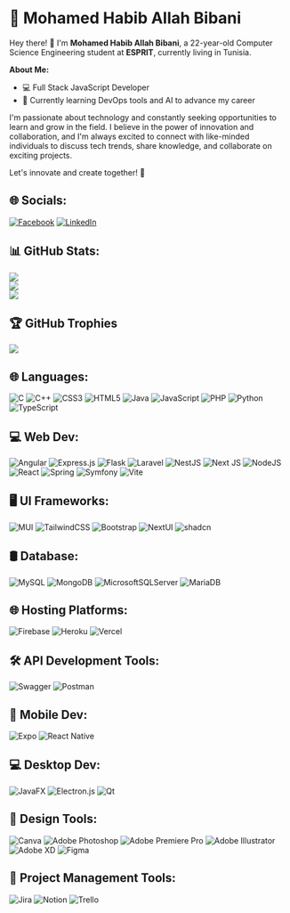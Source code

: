 # 💫 Mohamed Habib Allah Bibani

Hey there! 👋 I'm **Mohamed Habib Allah Bibani**, a 22-year-old Computer Science Engineering student at **ESPRIT**, currently living in Tunisia.

**About Me:**
- 💻 Full Stack JavaScript Developer
- 🌱 Currently learning DevOps tools and AI to advance my career

I'm passionate about technology and constantly seeking opportunities to learn and grow in the field. I believe in the power of innovation and collaboration, and I'm always excited to connect with like-minded individuals to discuss tech trends, share knowledge, and collaborate on exciting projects.

Let's innovate and create together! 🚀

## 🌐 Socials:
[![Facebook](https://img.shields.io/badge/Facebook-%231877F2.svg?logo=Facebook&logoColor=white)](https://facebook.com/mohamed.habib.allah.bibani) [![LinkedIn](https://img.shields.io/badge/LinkedIn-%230077B5.svg?logo=linkedin&logoColor=white)](https://linkedin.com/in/mohamed-habib-allah-bibani-08b966230) 
## 📊 GitHub Stats:
![](https://github-readme-stats.vercel.app/api?username=GitHackerz&theme=dark&hide_border=true&include_all_commits=true&count_private=true)<br/>
![](https://github-readme-streak-stats.herokuapp.com/?user=GitHackerz&theme=dark&hide_border=true)<br/>
![](https://github-readme-stats.vercel.app/api/top-langs/?username=GitHackerz&theme=dark&hide_border=true&include_all_commits=true&count_private=true&layout=compact)

## 🏆 GitHub Trophies
![](https://github-profile-trophy.vercel.app/?username=GitHackerz&theme=radical&no-frame=false&no-bg=true&margin-w=4)


## 🌐 Languages:
![C](https://img.shields.io/badge/c-%2300599C.svg?style=for-the-badge&logo=c&logoColor=white) 
![C++](https://img.shields.io/badge/c++-%2300599C.svg?style=for-the-badge&logo=c%2B%2B&logoColor=white) 
![CSS3](https://img.shields.io/badge/css3-%231572B6.svg?style=for-the-badge&logo=css3&logoColor=white) 
![HTML5](https://img.shields.io/badge/html5-%23E34F26.svg?style=for-the-badge&logo=html5&logoColor=white) 
![Java](https://img.shields.io/badge/java-%23ED8B00.svg?style=for-the-badge&logo=openjdk&logoColor=white) 
![JavaScript](https://img.shields.io/badge/javascript-%23323330.svg?style=for-the-badge&logo=javascript&logoColor=%23F7DF1E) 
![PHP](https://img.shields.io/badge/php-%23777BB4.svg?style=for-the-badge&logo=php&logoColor=white) 
![Python](https://img.shields.io/badge/python-3670A0?style=for-the-badge&logo=python&logoColor=ffdd54) 
![TypeScript](https://img.shields.io/badge/typescript-%23007ACC.svg?style=for-the-badge&logo=typescript&logoColor=white) 

## 💻 Web Dev:
![Angular](https://img.shields.io/badge/angular-%23DD0031.svg?style=for-the-badge&logo=angular&logoColor=white) 
![Express.js](https://img.shields.io/badge/express.js-%23404d59.svg?style=for-the-badge&logo=express&logoColor=%2361DAFB) 
![Flask](https://img.shields.io/badge/flask-%23000.svg?style=for-the-badge&logo=flask&logoColor=white) 
![Laravel](https://img.shields.io/badge/laravel-%23FF2D20.svg?style=for-the-badge&logo=laravel&logoColor=white) 
![NestJS](https://img.shields.io/badge/nestjs-%23E0234E.svg?style=for-the-badge&logo=nestjs&logoColor=white) 
![Next JS](https://img.shields.io/badge/Next-black?style=for-the-badge&logo=next.js&logoColor=white) 
![NodeJS](https://img.shields.io/badge/node.js-6DA55F?style=for-the-badge&logo=node.js&logoColor=white) 
![React](https://img.shields.io/badge/react-%2320232a.svg?style=for-the-badge&logo=react&logoColor=%2361DAFB) 
![Spring](https://img.shields.io/badge/spring-%236DB33F.svg?style=for-the-badge&logo=spring&logoColor=white) 
![Symfony](https://img.shields.io/badge/symfony-%23000000.svg?style=for-the-badge&logo=symfony&logoColor=white) 
![Vite](https://img.shields.io/badge/vite-%23646CFF.svg?style=for-the-badge&logo=vite&logoColor=white) 
 
## 🖥️ UI Frameworks:
![MUI](https://img.shields.io/badge/MUI-%230081CB.svg?style=for-the-badge&logo=mui&logoColor=white) 
![TailwindCSS](https://img.shields.io/badge/tailwindcss-%2338B2AC.svg?style=for-the-badge&logo=tailwind-css&logoColor=white) 
![Bootstrap](https://img.shields.io/badge/bootstrap-%238511FA.svg?style=for-the-badge&logo=bootstrap&logoColor=white)
![NextUI](https://img.shields.io/badge/NextUI-%23000000.svg?style=for-the-badge&logo=next.js&logoColor=white)
![shadcn](https://img.shields.io/badge/shadcn-003545.svg?style=for-the-badge&logo=shadcn/ui&logoColor=white)

## 🛢️ Database:
![MySQL](https://img.shields.io/badge/mysql-%2300000f.svg?style=for-the-badge&logo=mysql&logoColor=white) 
![MongoDB](https://img.shields.io/badge/MongoDB-%234ea94b.svg?style=for-the-badge&logo=mongodb&logoColor=white)
![MicrosoftSQLServer](https://img.shields.io/badge/Microsoft%20SQL%20Server-CC2927?style=for-the-badge&logo=microsoft%20sql%20server&logoColor=white) 
![MariaDB](https://img.shields.io/badge/MariaDB-003545?style=for-the-badge&logo=mariadb&logoColor=white) 

## 🌐 Hosting Platforms:
![Firebase](https://img.shields.io/badge/firebase-%23039BE5.svg?style=for-the-badge&logo=firebase&logoColor=white)
![Heroku](https://img.shields.io/badge/heroku-%23430098.svg?style=for-the-badge&logo=heroku&logoColor=white) 
![Vercel](https://img.shields.io/badge/vercel-%23000000.svg?style=for-the-badge&logo=vercel&logoColor=white)

## 🛠️ API Development Tools:
![Swagger](https://img.shields.io/badge/-Swagger-%23Clojure?style=for-the-badge&logo=swagger&logoColor=white) 
![Postman](https://img.shields.io/badge/Postman-FF6C37?style=for-the-badge&logo=postman&logoColor=white)


## 📱 Mobile Dev:
![Expo](https://img.shields.io/badge/Expo-1C1E24?style=for-the-badge&logo=expo&logoColor=%23D04A37) 
![React Native](https://img.shields.io/badge/React_Native-%2320232a.svg?style=for-the-badge&logo=react&logoColor=%2361DAFB) 

## 💻 Desktop Dev:
![JavaFX](https://img.shields.io/badge/JavaFX-%23007396.svg?style=for-the-badge&logo=java&logoColor=white)
![Electron.js](https://img.shields.io/badge/Electron-191970?style=for-the-badge&logo=Electron&logoColor=white) 
![Qt](https://img.shields.io/badge/Qt-%23217346.svg?style=for-the-badge&logo=Qt&logoColor=white)

## 🎨 Design Tools:
![Canva](https://img.shields.io/badge/Canva-%2300C4CC.svg?style=for-the-badge&logo=Canva&logoColor=white) 
![Adobe Photoshop](https://img.shields.io/badge/Adobe%20Photoshop-%23005AFF.svg?style=for-the-badge&logo=Adobe%20Photoshop&logoColor=white) 
![Adobe Premiere Pro](https://img.shields.io/badge/Adobe%20Premiere%20Pro-%230069FF.svg?style=for-the-badge&logo=Adobe%20Premiere%20Pro&logoColor=white) 
![Adobe Illustrator](https://img.shields.io/badge/Adobe%20Illustrator-%23FF9A00.svg?style=for-the-badge&logo=Adobe%20Illustrator&logoColor=white) 
![Adobe XD](https://img.shields.io/badge/Adobe%20XD-%234647FF?style=for-the-badge&logo=Adobe%20XD&logoColor=#FF61F6) 
![Figma](https://img.shields.io/badge/Figma-%23F24E1E.svg?style=for-the-badge&logo=Figma&logoColor=white) 

## 🔧 Project Management Tools:
![Jira](https://img.shields.io/badge/Jira-%230A0FFF.svg?style=for-the-badge&logo=Jira&logoColor=white) 
![Notion](https://img.shields.io/badge/Notion-%23000000.svg?style=for-the-badge&logo=Notion&logoColor=white) 
![Trello](https://img.shields.io/badge/Trello-%23026AA7.svg?style=for-the-badge&logo=Trello&logoColor=white)
